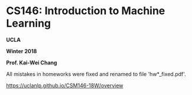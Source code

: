# CS146: Introduction to Machine Learning

**UCLA**

**Winter 2018**
 
**Prof. Kai-Wei Chang**

All mistakes in homeworks were fixed and renamed to file 'hw*\_fixed.pdf'.

https://uclanlp.github.io/CSM146-18W/overview
